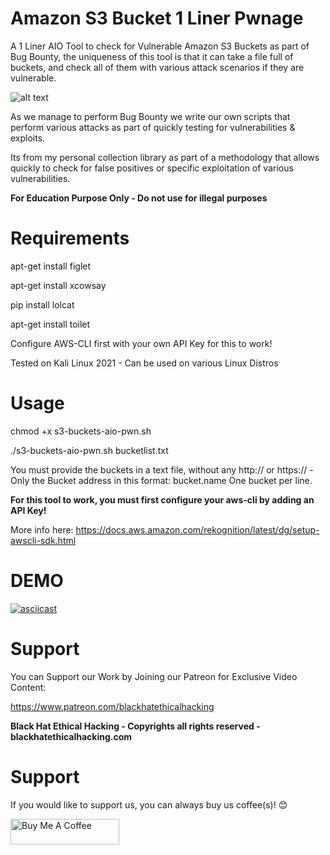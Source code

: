 # Amazon S3 Bucket 1 Liner Pwnage

A 1 Liner AIO Tool to check for Vulnerable Amazon S3 Buckets as part of Bug Bounty, the uniqueness of this tool is that it can take a file full of buckets, and check all of them with various attack scenarios if they are vulnerable.

![alt text](https://i.ibb.co/r7Ygzdk/Screenshot-2021-08-27-164034.png)

As we manage to perform Bug Bounty we write our own scripts that perform various attacks as part of quickly testing for vulnerabilities & exploits.

Its from my personal collection library as part of a methodology that allows quickly to check for false positives or specific exploitation of various vulnerabilities.

**For Education Purpose Only - Do not use for illegal purposes**

# Requirements

apt-get install figlet

apt-get install xcowsay

pip install lolcat

apt-get install toilet

Configure AWS-CLI first with your own API Key for this to work!

Tested on Kali Linux 2021 - Can be used on various Linux Distros 

# Usage

chmod +x s3-buckets-aio-pwn.sh

./s3-buckets-aio-pwn.sh bucketlist.txt

You must provide the buckets in a text file, without any http:// or https:// - Only the Bucket address in this format: bucket.name
One bucket per line.

**For this tool to work, you must first configure your aws-cli by adding an API Key!**

More info here:
https://docs.aws.amazon.com/rekognition/latest/dg/setup-awscli-sdk.html

# DEMO

[![asciicast](https://asciinema.org/a/Q1Yrb8np80JAzJsWQHN1d8FyO.svg)](https://asciinema.org/a/Q1Yrb8np80JAzJsWQHN1d8FyO)


# Support

You can Support our Work by Joining our Patreon for Exclusive Video Content:

https://www.patreon.com/blackhatethicalhacking

**Black Hat Ethical Hacking - Copyrights all rights reserved - blackhatethicalhacking.com**

# Support

If you would like to support us, you can always buy us coffee(s)! :blush:

<a href="https://www.buymeacoffee.com/bheh" target="_blank"><img src="https://cdn.buymeacoffee.com/buttons/default-orange.png" alt="Buy Me A Coffee" height="41" width="174"></a>
